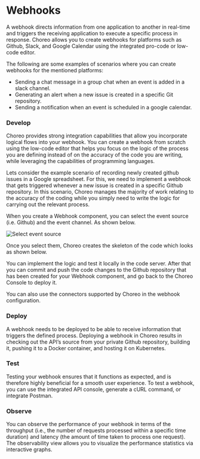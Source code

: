# Webhooks

A webhook directs information from one application to another in real-time and triggers the receiving application to execute a specific process in response. Choreo allows you to create webhooks for platforms such as Github, Slack, and Google Calendar using the integrated pro-code or low-code editor.

The following are some examples of scenarios where you can create webhooks for the mentioned platforms:

- Sending a chat message in a group chat when an event is added in a slack channel.
- Generating an alert when a new issue is created in a specific Git repository.
- Sending a notification when an event is scheduled in a google calendar.

### Develop

Choreo provides strong integration capabilities that allow you incorporate logical flows into your webhook. You can create a webhook from scratch using the low-code editor that helps you focus on the logic of the process you are defining instead of on the accuracy of the code you are writing, while leveraging the capabilities of programming languages.

Lets consider the example scenario of recording newly created github issues in a Google spreadsheet. For this, we need to implement a webhook that gets triggered whenever a new issue is created in a specific Github repository. In this scenario, Choreo manages the majority of work relating to the accuracy of the coding while you simply need to write the logic for carrying out the relevant process.

When you create a Webhook component, you can select the event source (i.e. Github) and the event channel. As shown below.

![Select event source](../assets/img/webhooks/select-event-source.png)

Once you select them, Choreo creates the skeleton of the code which looks as shown below.

<TO DO: Add Image>

You can implement the logic and test it locally in the code server. After that you can commit and push the code changes to the Github repository that has been created for your Webhook component, and go back to the Choreo Console to deploy it.

You can also use the connectors supported by Choreo in the webhook configuration.

### Deploy

A webhook needs to be deployed to be able to receive information that triggers the defined process. Deploying a webhook in Choreo results in checking out the API’s source from your private Github repository, building it, pushing it to a Docker container, and hosting it on Kubernetes.

### Test

Testing your webhook ensures that it functions as expected, and is therefore highly beneficial for a smooth user experience. To test a webhook, you can use the integrated API console, generate a cURL command, or integrate Postman.

### Observe

You can observe the performance of your webhook in terms of the throughput (i.e., the number of requests processed within a specific time duration) and latency (the amount of time taken to process one request). The observability view allows you to visualize the performance statistics via interactive graphs.
